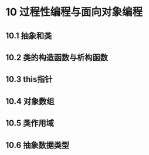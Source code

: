 # 10 过程性编程与面向对象编程

## 10.1 抽象和类

## 10.2 类的构造函数与析构函数

## 10.3 this指针

## 10.4 对象数组

## 10.5 类作用域

## 10.6 抽象数据类型
